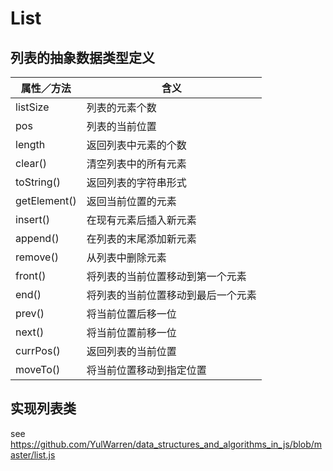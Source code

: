 # List

## 列表的抽象数据类型定义

属性／方法|含义
----|----
listSize|列表的元素个数
pos|列表的当前位置
length|返回列表中元素的个数
clear()|清空列表中的所有元素
toString()|返回列表的字符串形式
getElement()|返回当前位置的元素
insert()|在现有元素后插入新元素
append()|在列表的末尾添加新元素
remove()|从列表中删除元素
front()|将列表的当前位置移动到第一个元素
end()|将列表的当前位置移动到最后一个元素
prev()|将当前位置后移一位
next()|将当前位置前移一位
currPos()|返回列表的当前位置
moveTo()|将当前位置移动到指定位置

## 实现列表类

see <https://github.com/YulWarren/data_structures_and_algorithms_in_js/blob/master/list.js> 